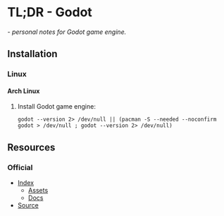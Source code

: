 # TL;DR - Godot

*- personal notes for Godot game engine.*

## Installation

### Linux

#### Arch Linux

1. Install Godot game engine:
   ```shell
   godot --version 2> /dev/null || (pacman -S --needed --noconfirm godot > /dev/null ; godot --version 2> /dev/null)
   ```

## Resources

### Official

- [Index](https://godotengine.org/)
  - [Assets](https://godotengine.org/asset-library/asset/)
  - [Docs](https://docs.godotengine.org/en/stable/)
- [Source](https://github.com/godotengine/godot/)
